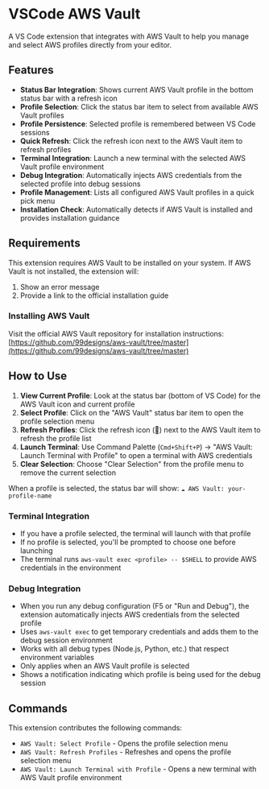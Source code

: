 # VSCode AWS Vault

A VS Code extension that integrates with AWS Vault to help you manage and select AWS profiles directly from your editor.

## Features

- **Status Bar Integration**: Shows current AWS Vault profile in the bottom status bar with a refresh icon
- **Profile Selection**: Click the status bar item to select from available AWS Vault profiles
- **Profile Persistence**: Selected profile is remembered between VS Code sessions
- **Quick Refresh**: Click the refresh icon next to the AWS Vault item to refresh profiles
- **Terminal Integration**: Launch a new terminal with the selected AWS Vault profile environment
- **Debug Integration**: Automatically injects AWS credentials from the selected profile into debug sessions
- **Profile Management**: Lists all configured AWS Vault profiles in a quick pick menu
- **Installation Check**: Automatically detects if AWS Vault is installed and provides installation guidance

## Requirements

This extension requires AWS Vault to be installed on your system. If AWS Vault is not installed, the extension will:
1. Show an error message
2. Provide a link to the official installation guide

### Installing AWS Vault

Visit the official AWS Vault repository for installation instructions:
[https://github.com/99designs/aws-vault/tree/master](https://github.com/99designs/aws-vault/tree/master)

## How to Use

1. **View Current Profile**: Look at the status bar (bottom of VS Code) for the AWS Vault icon and current profile
2. **Select Profile**: Click on the "AWS Vault" status bar item to open the profile selection menu
3. **Refresh Profiles**: Click the refresh icon (🔄) next to the AWS Vault item to refresh the profile list
4. **Launch Terminal**: Use Command Palette (`Cmd+Shift+P`) → "AWS Vault: Launch Terminal with Profile" to open a terminal with AWS credentials
5. **Clear Selection**: Choose "Clear Selection" from the profile menu to remove the current selection

When a profile is selected, the status bar will show: `☁️ AWS Vault: your-profile-name`

### Terminal Integration
- If you have a profile selected, the terminal will launch with that profile
- If no profile is selected, you'll be prompted to choose one before launching
- The terminal runs `aws-vault exec <profile> -- $SHELL` to provide AWS credentials in the environment

### Debug Integration  
- When you run any debug configuration (F5 or "Run and Debug"), the extension automatically injects AWS credentials from the selected profile
- Uses `aws-vault exec` to get temporary credentials and adds them to the debug session environment
- Works with all debug types (Node.js, Python, etc.) that respect environment variables
- Only applies when an AWS Vault profile is selected
- Shows a notification indicating which profile is being used for the debug session

## Commands

This extension contributes the following commands:

- `AWS Vault: Select Profile` - Opens the profile selection menu
- `AWS Vault: Refresh Profiles` - Refreshes and opens the profile selection menu  
- `AWS Vault: Launch Terminal with Profile` - Opens a new terminal with AWS Vault profile environment
